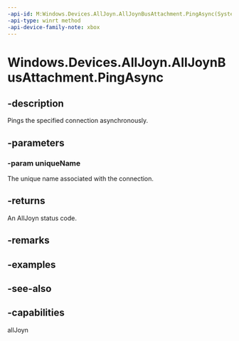 ```yaml
---
-api-id: M:Windows.Devices.AllJoyn.AllJoynBusAttachment.PingAsync(System.String)
-api-type: winrt method
-api-device-family-note: xbox
---
```


<!-- Method syntax
public Windows.Foundation.IAsyncOperation<int> PingAsync(System.String uniqueName)
-->

# Windows.Devices.AllJoyn.AllJoynBusAttachment.PingAsync

## -description
Pings the specified connection asynchronously.

## -parameters
### -param uniqueName
The unique name associated with the connection.

## -returns
An AllJoyn status code.

## -remarks

## -examples

## -see-also


## -capabilities
allJoyn